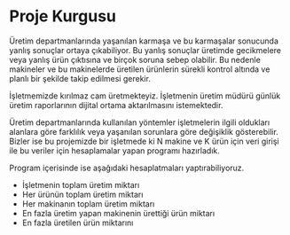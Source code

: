 # Proje Kurgusu

Üretim departmanlarında yaşanılan karmaşa ve bu karmaşalar sonucunda yanlış sonuçlar ortaya çıkabiliyor. Bu yanlış sonuçlar üretimde gecikmelere veya yanlış ürün çıktısına ve birçok soruna sebep olabilir. Bu nedenle makineler ve bu makinelerde üretilen ürünlerin sürekli kontrol altında ve planlı bir şekilde takip edilmesi gerekir. 

İşletmemizde kırılmaz cam üretmekteyiz. İşletmenin üretim müdürü günlük üretim raporlarının dijital ortama aktarılmasını istemektedir.

Üretim departmanlarında kullanılan yöntemler işletmelerin ilgili oldukları alanlara göre farklılık veya yaşanılan sorunlara göre değişiklik gösterebilir.
Bizler ise bu projemizde bir işletmede ki N makine ve K ürün için veri girişi ile bu veriler için hesaplamalar yapan programı hazırladık. 

Program içerisinde ise aşağıdaki hesaplatmaları yaptırabiliyoruz. 
<br/>

-	İşletmenin toplam üretim miktarı
-	Her ürünün toplam üretim miktarı
-	Her makinanın toplam üretim miktarı
-	En fazla üretim yapan makinenin ürettiği ürün miktarı
-	En fazla üretilen ürün miktarını 
